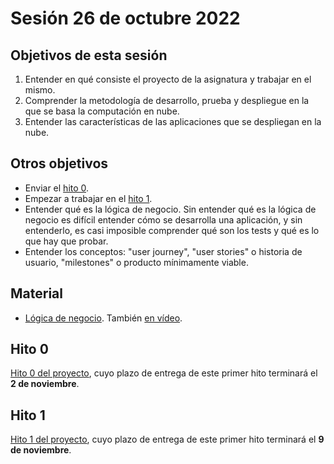 # Sesión 26 de octubre 2022

## Objetivos de esta sesión

1. Entender en qué consiste el proyecto de la asignatura y trabajar en el mismo.
2. Comprender la metodología de desarrollo, prueba y despliegue en la que se basa la computación en nube.
3. Entender las características de las aplicaciones que se despliegan en la nube.

## Otros objetivos

* Enviar el [hito 0](http://jj.github.io/CC/documentos/proyecto/0.Repositorio).
* Empezar a trabajar en el [hito 1](https://jj.github.io/CC/documentos/proyecto/1.Infraestructura).
* Entender qué es la lógica de negocio. Sin entender qué es la lógica de negocio es difícil entender cómo se desarrolla una aplicación, y sin entenderlo, es casi imposible comprender qué son los tests y qué es lo que hay que probar.
* Entender los conceptos: "user journey", "user stories" o historia de usuario, "milestones" o producto mínimamente viable.


## Material

* [Lógica de negocio](https://jj.github.io/JJ/IV/preso/lógica-negocio.html). También [en vídeo](https://www.youtube.com/watch?v=-ysmXDDEsAM). 


## Hito 0

[Hito 0 del proyecto](http://jj.github.io/CC/documentos/proyecto/0.Repositorio),
cuyo plazo de entrega de este primer hito terminará el **2 de noviembre**.


## Hito 1

[Hito 1 del proyecto](https://jj.github.io/CC/documentos/proyecto/1.Infraestructura),
cuyo plazo de entrega de este primer hito terminará el **9 de noviembre**.
